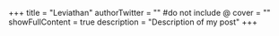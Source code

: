 +++
title = "Leviathan"
authorTwitter = "" #do not include @
cover = ""
showFullContent = true
description = "Description of my post"
+++
